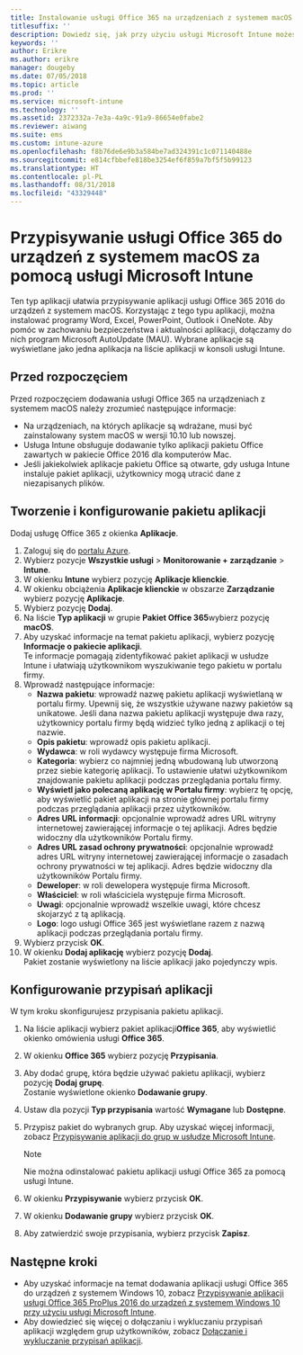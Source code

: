 ```yaml
---
title: Instalowanie usługi Office 365 na urządzeniach z systemem macOS przy użyciu usługi Microsoft Intune
titlesuffix: ''
description: Dowiedz się, jak przy użyciu usługi Microsoft Intune możesz zainstalować aplikacje usługi Office 365 na urządzeniach z systemem macOS.
keywords: ''
author: Erikre
ms.author: erikre
manager: dougeby
ms.date: 07/05/2018
ms.topic: article
ms.prod: ''
ms.service: microsoft-intune
ms.technology: ''
ms.assetid: 2372332a-7e3a-4a9c-91a9-86654e0fabe2
ms.reviewer: aiwang
ms.suite: ems
ms.custom: intune-azure
ms.openlocfilehash: f8b76de6e9b3a584be7ad324391c1c071140488e
ms.sourcegitcommit: e814cfbbefe818be3254ef6f859a7bf5f5b99123
ms.translationtype: HT
ms.contentlocale: pl-PL
ms.lasthandoff: 08/31/2018
ms.locfileid: "43329448"
---
```

# <a name="assign-office-365-to-macos-devices-with-microsoft-intune"></a>Przypisywanie usługi Office 365 do urządzeń z systemem macOS za pomocą usługi Microsoft Intune

Ten typ aplikacji ułatwia przypisywanie aplikacji usługi Office 365 2016 do urządzeń z systemem macOS. Korzystając z tego typu aplikacji, można instalować programy Word, Excel, PowerPoint, Outlook i OneNote. Aby pomóc w zachowaniu bezpieczeństwa i aktualności aplikacji, dołączamy do nich program Microsoft AutoUpdate (MAU). Wybrane aplikacje są wyświetlane jako jedna aplikacja na liście aplikacji w konsoli usługi Intune.


## <a name="before-you-start"></a>Przed rozpoczęciem

Przed rozpoczęciem dodawania usługi Office 365 na urządzeniach z systemem macOS należy zrozumieć następujące informacje:

- Na urządzeniach, na których aplikacje są wdrażane, musi być zainstalowany system macOS w wersji 10.10 lub nowszej.
- Usługa Intune obsługuje dodawanie tylko aplikacji pakietu Office zawartych w pakiecie Office 2016 dla komputerów Mac.
- Jeśli jakiekolwiek aplikacje pakietu Office są otwarte, gdy usługa Intune instaluje pakiet aplikacji, użytkownicy mogą utracić dane z niezapisanych plików.

## <a name="create-and-configure-the-app-suite"></a>Tworzenie i konfigurowanie pakietu aplikacji

Dodaj usługę Office 365 z okienka **Aplikacje**.
1. Zaloguj się do [portalu Azure](https://portal.azure.com).
2. Wybierz pozycje **Wszystkie usługi** > **Monitorowanie + zarządzanie** > **Intune**.
3. W okienku **Intune** wybierz pozycję **Aplikacje klienckie**.
4. W okienku obciążenia **Aplikacje klienckie** w obszarze **Zarządzanie** wybierz pozycję **Aplikacje**. 
5. Wybierz pozycję **Dodaj**.
6. Na liście **Typ aplikacji** w grupie **Pakiet Office 365**wybierz pozycję **macOS**.
7. Aby uzyskać informacje na temat pakietu aplikacji, wybierz pozycję **Informacje o pakiecie aplikacji**.  
    Te informacje pomagają zidentyfikować pakiet aplikacji w usłudze Intune i ułatwiają użytkownikom wyszukiwanie tego pakietu w portalu firmy.
8. Wprowadź następujące informacje:
    - **Nazwa pakietu**: wprowadź nazwę pakietu aplikacji wyświetlaną w portalu firmy. Upewnij się, że wszystkie używane nazwy pakietów są unikatowe. Jeśli dana nazwa pakietu aplikacji występuje dwa razy, użytkownicy portalu firmy będą widzieć tylko jedną z aplikacji o tej nazwie.
    - **Opis pakietu**: wprowadź opis pakietu aplikacji.
    - **Wydawca**: w roli wydawcy występuje firma Microsoft.
    - **Kategoria**: wybierz co najmniej jedną wbudowaną lub utworzoną przez siebie kategorię aplikacji. To ustawienie ułatwi użytkownikom znajdowanie pakietu aplikacji podczas przeglądania portalu firmy.
    - **Wyświetl jako polecaną aplikację w Portalu firmy**: wybierz tę opcję, aby wyświetlić pakiet aplikacji na stronie głównej portalu firmy podczas przeglądania aplikacji przez użytkowników.
    - **Adres URL informacji**: opcjonalnie wprowadź adres URL witryny internetowej zawierającej informacje o tej aplikacji. Adres będzie widoczny dla użytkowników Portalu firmy.
    - **Adres URL zasad ochrony prywatności**: opcjonalnie wprowadź adres URL witryny internetowej zawierającej informacje o zasadach ochrony prywatności w tej aplikacji. Adres będzie widoczny dla użytkowników Portalu firmy.
    - **Deweloper**: w roli dewelopera występuje firma Microsoft.
    - **Właściciel**: w roli właściciela występuje firma Microsoft.
    - **Uwagi**: opcjonalnie wprowadź wszelkie uwagi, które chcesz skojarzyć z tą aplikacją.
    - **Logo**: logo usługi Office 365 jest wyświetlane razem z nazwą aplikacji podczas przeglądania portalu firmy.
9. Wybierz przycisk **OK**.
10. W okienku **Dodaj aplikację** wybierz pozycję **Dodaj**.  
    Pakiet zostanie wyświetlony na liście aplikacji jako pojedynczy wpis.

## <a name="configure-app-assignments"></a>Konfigurowanie przypisań aplikacji

W tym kroku skonfigurujesz przypisania pakietu aplikacji. 

1. Na liście aplikacji wybierz pakiet aplikacji**Office 365**, aby wyświetlić okienko omówienia usługi **Office 365**.
2. W okienku **Office 365** wybierz pozycję **Przypisania**.
3. Aby dodać grupę, która będzie używać pakietu aplikacji, wybierz pozycję **Dodaj grupę**.  
    Zostanie wyświetlone okienko **Dodawanie grupy**.
4. Ustaw dla pozycji **Typ przypisania** wartość **Wymagane** lub **Dostępne**.
5. Przypisz pakiet do wybranych grup. Aby uzyskać więcej informacji, zobacz [Przypisywanie aplikacji do grup w usłudze Microsoft Intune](apps-deploy.md).

    >[!Note]
    > Nie można odinstalować pakietu aplikacji usługi Office 365 za pomocą usługi Intune.

5. W okienku **Przypisywanie** wybierz przycisk **OK**.
6. W okienku **Dodawanie grupy** wybierz przycisk **OK**.
7. Aby zatwierdzić swoje przypisania, wybierz przycisk **Zapisz**.

## <a name="next-steps"></a>Następne kroki

- Aby uzyskać informacje na temat dodawania aplikacji usługi Office 365 do urządzeń z systemem Windows 10, zobacz [Przypisywanie aplikacji usługi Office 365 ProPlus 2016 do urządzeń z systemem Windows 10 przy użyciu usługi Microsoft Intune](apps-add-office365.md).
- Aby dowiedzieć się więcej o dołączaniu i wykluczaniu przypisań aplikacji względem grup użytkowników, zobacz [Dołączanie i wykluczanie przypisań aplikacji](apps-inc-exl-assignments.md).
